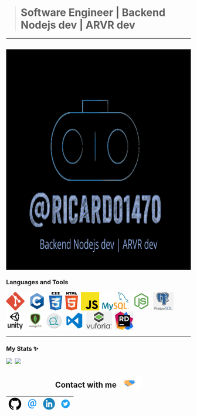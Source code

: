 
> # Software Engineer | Backend Nodejs dev | ARVR dev
---

<a href="personal logo"><img src="https://github.com/ricardo1470/ricardo1470/blob/master/img/Backend.png" align="middle" width="1000" height="600"></a>
---
### Languages and Tools
<code><img height="50" src="https://github.com/ricardo1470/ricardo1470/blob/master/img/Git_logo.png"></code>&nbsp;
<code><img height="50" src="https://github.com/ricardo1470/ricardo1470/blob/master/img/c.png"></code>&nbsp;
<code><img height="50" src="https://github.com/ricardo1470/ricardo1470/blob/master/img/css3_logo.png"></code>&nbsp;
<code><img height="50" src="https://github.com/ricardo1470/ricardo1470/blob/master/img/html5_logo.png"></code>&nbsp;
<code><img height="50" src="https://github.com/ricardo1470/ricardo1470/blob/master/img/js.png"></code>&nbsp;
<code><img height="50" src="https://github.com/ricardo1470/ricardo1470/blob/master/img/mysql.png"></code>&nbsp;
<code><img height="50" src="https://github.com/ricardo1470/ricardo1470/blob/master/img/node2.jpg"></code>&nbsp;
<code><img height="50" src="https://github.com/ricardo1470/ricardo1470/blob/master/img/postgresql.png"></code>&nbsp;
<code><img height="50" src="https://github.com/ricardo1470/ricardo1470/blob/master/img/unity3d-logo.png"></code>&nbsp;
<code><img height="50" src="https://github.com/ricardo1470/ricardo1470/blob/master/img/mongodb-logo.png"></code>&nbsp;
<code><img height="50" src="https://github.com/ricardo1470/ricardo1470/blob/master/img/scrum.png"></code>&nbsp;
<code><img height="50" src="https://github.com/ricardo1470/ricardo1470/blob/master/img/visual-studio-code-logo.png"></code>&nbsp;
<code><img height="50" src="https://github.com/ricardo1470/ricardo1470/blob/master/img/vuforia.png"></code>&nbsp;
<code><img height="50" src="https://github.com/ricardo1470/ricardo1470/blob/master/img/images.jpg"></code>&nbsp;

---
### My Stats ✨
<a><img height="137.3px" src="https://github-readme-stats.vercel.app/api?username=ricardo1470&show_icons=true&theme=react" />&nbsp; <img height="137.3px" src="https://github-readme-stats.vercel.app/api/top-langs/?username=ricardo1470&count_private=true&show_icons=true&theme=react&layout=compact" /></a>
<br>

<div align="center">

<h2>
    Contact with me<img src="https://github.com/ricardo1470/ricardo1470/blob/master/img/Handshake.gif" height="32px">
</h2>

| [<img src="https://github.com/ricardo1470/ricardo1470/blob/master/img/GitHub.png" alt="Github logo" width="34">](https://github.com/ricardo1470/README/blob/master/README.md) | [<img src="https://github.com/ricardo1470/ricardo1470/blob/master/img/email.png" alt="email logo" height="32">](mailto:ricardo.alfonso.camayo@gmail.com) | [<img src="https://github.com/ricardo1470/ricardo1470/blob/master/img/linkedin-icon.png" alt="Linkedin Logo" width="32">](https://www.linkedin.com/in/ricardo-alfonso-camayo/) | [<img src="https://github.com/ricardo1470/ricardo1470/blob/master/img/twitter.png" alt="Twitter Logo" width="30">](https://twitter.com/RICARDO1470) |
|:---:|:---:|:---:|:---:|
